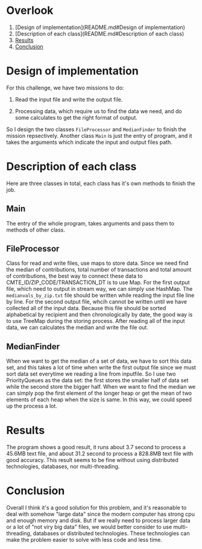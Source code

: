 # Overlook
1. [Design of implementation](README.md#Design of implementation)
2. [Description of each class](README.md#Description of each class)
3. [Results](README.md#Results)
4. [Conclusion](README.md#Conclusion)

# Design of implementation
For this challenge, we have two missions to do:

1. Read the input file and write the output file.

2. Processing data, which require us to find the data we need, and do some calculates to get the right format of output.

So I design the two classes `FileProcessor` and `MedianFinder` to finish the mission repsectively. Another class `Main` is just the entry of program, and it takes the arguments which indicate the input and output files path.

# Description of each class
Here are three classes in total, each class has it's own methods to finish the job.

## Main
The entry of the whole program, takes arguments and pass them to methods of other class.

## FileProcessor
Class for read and write files, use maps to store data. Since we need find the median of contributions, total number of transactions and total amount of contributions, the best way to connect these data to CMTE_ID/ZIP_CODE/TRANSACTION_DT is to use Map. For the first output file, which need to output in stream way, we can simply use HashMap. The `medianvals_by_zip.txt` file should be written while reading the input file line by line. For the second output file, whcih cannot be written until we have collected all of the input data. Because this file should be sorted alphabetical by recipient and then chronologically by date, the good way is to use TreeMap during the storing process. After reading all of the input data, we can calculates the median and write the file out.

## MedianFinder
When we want to get the median of a set of data, we have to sort this data set, and this takes a lot of time when write the first output file since we must sort data set everytime we reading a line from inputfile. So I use two PriorityQueues as the data set: the first stores the smaller half of data set while the second store the bigger half. When we want to find the median we can simply pop the first element of the longer heap or get the mean of two elements of each heap when the size is same. In this way, we could speed up the process a lot.

# Results
The program shows a good result, it runs about 3.7 second to process a 45.6MB text file, and about 31.2 second to process a 828.8MB text file with good accuracy. This result seems to be fine without using distributed technologies, databases, nor multi-threading.

# Conclusion
Overall I think it's a good solution for this problem, and it's reasonable to deal with somehow "large data" since the modern computer has strong cpu and enough memory and disk. But if we really need to process larger data or a lot of "not viry big data" files, we would better consider to use multi-threading, databases or distributed technologies. These technologies can make the problem easier to solve with less code and less time.